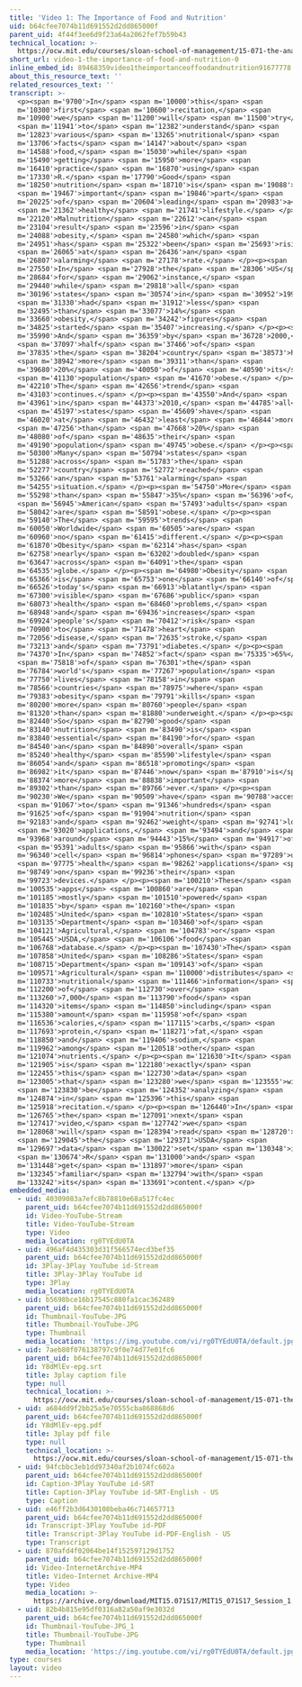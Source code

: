 ```yaml
---
title: 'Video 1: The Importance of Food and Nutrition'
uid: b64cfee7074b11d691552d2dd865000f
parent_uid: 4f44f3ee6d9f23a64a2062fef7b59b43
technical_location: >-
  https://ocw.mit.edu/courses/sloan-school-of-management/15-071-the-analytics-edge-spring-2017/an-introduction-to-analytics/understanding-food-nutritional-education-with-data-recitation/video-1-the-importance-of-food-and-nutrition/video-1-the-importance-of-food-and-nutrition-0
short_url: video-1-the-importance-of-food-and-nutrition-0
inline_embed_id: 89468359video1theimportanceoffoodandnutrition91677778
about_this_resource_text: ''
related_resources_text: ''
transcript: >-
  <p><span m='9700'>In</span> <span m='10000'>this</span> <span
  m='10300'>first</span> <span m='10600'>recitation,</span> <span
  m='10900'>we</span> <span m='11200'>will</span> <span m='11500'>try</span>
  <span m='11941'>to</span> <span m='12382'>understand</span> <span
  m='12823'>various</span> <span m='13265'>nutritional</span> <span
  m='13706'>facts</span> <span m='14147'>about</span> <span
  m='14588'>food,</span> <span m='15030'>while</span> <span
  m='15490'>getting</span> <span m='15950'>more</span> <span
  m='16410'>practice</span> <span m='16870'>using</span> <span
  m='17330'>R.</span> <span m='17790'>Good</span> <span
  m='18250'>nutrition</span> <span m='18710'>is</span> <span m='19088'>an</span>
  <span m='19467'>important</span> <span m='19846'>part</span> <span
  m='20225'>of</span> <span m='20604'>leading</span> <span m='20983'>a</span>
  <span m='21362'>healthy</span> <span m='21741'>lifestyle.</span> </p><p><span
  m='22120'>Malnutrition</span> <span m='22612'>can</span> <span
  m='23104'>result</span> <span m='23596'>in</span> <span
  m='24088'>obesity,</span> <span m='24580'>which</span> <span
  m='24951'>has</span> <span m='25322'>been</span> <span m='25693'>rising</span>
  <span m='26065'>at</span> <span m='26436'>an</span> <span
  m='26807'>alarming</span> <span m='27178'>rate.</span> </p><p><span
  m='27550'>In</span> <span m='27928'>the</span> <span m='28306'>US</span> <span
  m='28684'>for</span> <span m='29062'>instance,</span> <span
  m='29440'>while</span> <span m='29818'>all</span> <span
  m='30196'>states</span> <span m='30574'>in</span> <span m='30952'>1990</span>
  <span m='31330'>had</span> <span m='31912'>less</span> <span
  m='32495'>than</span> <span m='33077'>14%</span> <span
  m='33660'>obesity,</span> <span m='34242'>figures</span> <span
  m='34825'>started</span> <span m='35407'>increasing.</span> </p><p><span
  m='35990'>And</span> <span m='36359'>by</span> <span m='36728'>2000,</span>
  <span m='37097'>half</span> <span m='37466'>of</span> <span
  m='37835'>the</span> <span m='38204'>country</span> <span m='38573'>has</span>
  <span m='38942'>more</span> <span m='39311'>than</span> <span
  m='39680'>20%</span> <span m='40050'>of</span> <span m='40590'>its</span>
  <span m='41130'>population</span> <span m='41670'>obese.</span> </p><p><span
  m='42210'>The</span> <span m='42656'>trend</span> <span
  m='43103'>continues.</span> </p><p><span m='43550'>And</span> <span
  m='43961'>in</span> <span m='44373'>2010,</span> <span m='44785'>all</span>
  <span m='45197'>states</span> <span m='45609'>have</span> <span
  m='46020'>at</span> <span m='46432'>least</span> <span m='46844'>more</span>
  <span m='47256'>than</span> <span m='47668'>20%</span> <span
  m='48080'>of</span> <span m='48635'>their</span> <span
  m='49190'>population</span> <span m='49745'>obese.</span> </p><p><span
  m='50300'>Many</span> <span m='50794'>states</span> <span
  m='51288'>across</span> <span m='51783'>the</span> <span
  m='52277'>country</span> <span m='52772'>reached</span> <span
  m='53266'>an</span> <span m='53761'>alarming</span> <span
  m='54255'>situation.</span> </p><p><span m='54750'>More</span> <span
  m='55298'>than</span> <span m='55847'>35%</span> <span m='56396'>of</span>
  <span m='56945'>American</span> <span m='57493'>adults</span> <span
  m='58042'>are</span> <span m='58591'>obese.</span> </p><p><span
  m='59140'>The</span> <span m='59595'>trends</span> <span
  m='60050'>Worldwide</span> <span m='60505'>are</span> <span
  m='60960'>no</span> <span m='61415'>different.</span> </p><p><span
  m='61870'>Obesity</span> <span m='62314'>has</span> <span
  m='62758'>nearly</span> <span m='63202'>doubled</span> <span
  m='63647'>across</span> <span m='64091'>the</span> <span
  m='64535'>globe.</span> </p><p><span m='64980'>Obesity</span> <span
  m='65366'>is</span> <span m='65753'>one</span> <span m='66140'>of</span> <span
  m='66526'>today's</span> <span m='66913'>blatantly</span> <span
  m='67300'>visible</span> <span m='67686'>public</span> <span
  m='68073'>health</span> <span m='68460'>problems,</span> <span
  m='68948'>and</span> <span m='69436'>increases</span> <span
  m='69924'>people's</span> <span m='70412'>risk</span> <span
  m='70900'>to</span> <span m='71478'>heart</span> <span
  m='72056'>disease,</span> <span m='72635'>stroke,</span> <span
  m='73213'>and</span> <span m='73791'>diabetes.</span> </p><p><span
  m='74370'>In</span> <span m='74852'>fact</span> <span m='75335'>65%</span>
  <span m='75818'>of</span> <span m='76301'>the</span> <span
  m='76784'>world's</span> <span m='77267'>population</span> <span
  m='77750'>lives</span> <span m='78158'>in</span> <span
  m='78566'>countries</span> <span m='78975'>where</span> <span
  m='79383'>obesity</span> <span m='79791'>kills</span> <span
  m='80200'>more</span> <span m='80760'>people</span> <span
  m='81320'>than</span> <span m='81880'>underweight.</span> </p><p><span
  m='82440'>So</span> <span m='82790'>good</span> <span
  m='83140'>nutrition</span> <span m='83490'>is</span> <span
  m='83840'>essential</span> <span m='84190'>for</span> <span
  m='84540'>an</span> <span m='84890'>overall</span> <span
  m='85240'>healthy</span> <span m='85590'>lifestyle</span> <span
  m='86054'>and</span> <span m='86518'>promoting</span> <span
  m='86982'>it</span> <span m='87446'>now</span> <span m='87910'>is</span> <span
  m='88374'>more</span> <span m='88838'>important</span> <span
  m='89302'>than</span> <span m='89766'>ever.</span> </p><p><span
  m='90230'>We</span> <span m='90509'>have</span> <span m='90788'>access</span>
  <span m='91067'>to</span> <span m='91346'>hundreds</span> <span
  m='91625'>of</span> <span m='91904'>nutrition</span> <span
  m='92183'>and</span> <span m='92462'>weight</span> <span m='92741'>loss</span>
  <span m='93020'>applications,</span> <span m='93494'>and</span> <span
  m='93968'>around</span> <span m='94443'>15%</span> <span m='94917'>of</span>
  <span m='95391'>adults</span> <span m='95866'>with</span> <span
  m='96340'>cell</span> <span m='96814'>phones</span> <span m='97289'>use</span>
  <span m='97775'>health</span> <span m='98262'>applications</span> <span
  m='98749'>on</span> <span m='99236'>their</span> <span
  m='99723'>devices.</span> </p><p><span m='100210'>These</span> <span
  m='100535'>apps</span> <span m='100860'>are</span> <span
  m='101185'>mostly</span> <span m='101510'>powered</span> <span
  m='101835'>by</span> <span m='102160'>the</span> <span
  m='102485'>United</span> <span m='102810'>States</span> <span
  m='103135'>Department</span> <span m='103460'>of</span> <span
  m='104121'>Agricultural,</span> <span m='104783'>or</span> <span
  m='105445'>USDA,</span> <span m='106106'>food</span> <span
  m='106768'>database.</span> </p><p><span m='107430'>The</span> <span
  m='107858'>United</span> <span m='108286'>States</span> <span
  m='108715'>Department</span> <span m='109143'>of</span> <span
  m='109571'>Agricultural</span> <span m='110000'>distributes</span> <span
  m='110733'>nutritional</span> <span m='111466'>information</span> <span
  m='112200'>of</span> <span m='112730'>over</span> <span
  m='113260'>7,000</span> <span m='113790'>food</span> <span
  m='114320'>items</span> <span m='114850'>including</span> <span
  m='115380'>amount</span> <span m='115958'>of</span> <span
  m='116536'>calories,</span> <span m='117115'>carbs,</span> <span
  m='117693'>protein,</span> <span m='118271'>fat,</span> <span
  m='118850'>and</span> <span m='119406'>sodium,</span> <span
  m='119962'>among</span> <span m='120518'>other</span> <span
  m='121074'>nutrients.</span> </p><p><span m='121630'>It</span> <span
  m='121905'>is</span> <span m='122180'>exactly</span> <span
  m='122455'>this</span> <span m='122730'>data</span> <span
  m='123005'>that</span> <span m='123280'>we</span> <span m='123555'>will</span>
  <span m='123830'>be</span> <span m='124352'>analyzing</span> <span
  m='124874'>in</span> <span m='125396'>this</span> <span
  m='125918'>recitation.</span> </p><p><span m='126440'>In</span> <span
  m='126765'>the</span> <span m='127091'>next</span> <span
  m='127417'>video,</span> <span m='127742'>we</span> <span
  m='128068'>will</span> <span m='128394'>read</span> <span m='128720'>in</span>
  <span m='129045'>the</span> <span m='129371'>USDA</span> <span
  m='129697'>data</span> <span m='130022'>set</span> <span m='130348'>in</span>
  <span m='130674'>R</span> <span m='131000'>and</span> <span
  m='131448'>get</span> <span m='131897'>more</span> <span
  m='132345'>familiar</span> <span m='132794'>with</span> <span
  m='133242'>its</span> <span m='133691'>content.</span> </p>
embedded_media:
  - uid: 40309083a7efc8b78810e68a517fc4ec
    parent_uid: b64cfee7074b11d691552d2dd865000f
    id: Video-YouTube-Stream
    title: Video-YouTube-Stream
    type: Video
    media_location: rg0TYEdU0TA
  - uid: 496af4d435303d31f566574ecd3bef35
    parent_uid: b64cfee7074b11d691552d2dd865000f
    id: 3Play-3Play YouTube id-Stream
    title: 3Play-3Play YouTube id
    type: 3Play
    media_location: rg0TYEdU0TA
  - uid: b5698bce16b17545c880fa1cac362489
    parent_uid: b64cfee7074b11d691552d2dd865000f
    id: Thumbnail-YouTube-JPG
    title: Thumbnail-YouTube-JPG
    type: Thumbnail
    media_location: 'https://img.youtube.com/vi/rg0TYEdU0TA/default.jpg'
  - uid: 7aeb80f076138797c9f0e74d77e01fc6
    parent_uid: b64cfee7074b11d691552d2dd865000f
    id: Y8dMlEv-epg.srt
    title: 3play caption file
    type: null
    technical_location: >-
      https://ocw.mit.edu/courses/sloan-school-of-management/15-071-the-analytics-edge-spring-2017/an-introduction-to-analytics/understanding-food-nutritional-education-with-data-recitation/video-1-the-importance-of-food-and-nutrition/video-1-the-importance-of-food-and-nutrition-0/Y8dMlEv-epg.srt
  - uid: a684dd9f2bb25a5e70555cba868868d6
    parent_uid: b64cfee7074b11d691552d2dd865000f
    id: Y8dMlEv-epg.pdf
    title: 3play pdf file
    type: null
    technical_location: >-
      https://ocw.mit.edu/courses/sloan-school-of-management/15-071-the-analytics-edge-spring-2017/an-introduction-to-analytics/understanding-food-nutritional-education-with-data-recitation/video-1-the-importance-of-food-and-nutrition/video-1-the-importance-of-food-and-nutrition-0/Y8dMlEv-epg.pdf
  - uid: 94fcbbc3eb1dd97340af2b1074fc602a
    parent_uid: b64cfee7074b11d691552d2dd865000f
    id: Caption-3Play YouTube id-SRT
    title: Caption-3Play YouTube id-SRT-English - US
    type: Caption
  - uid: e46ff2b3d6430108beba46c714657713
    parent_uid: b64cfee7074b11d691552d2dd865000f
    id: Transcript-3Play YouTube id-PDF
    title: Transcript-3Play YouTube id-PDF-English - US
    type: Transcript
  - uid: 870afd4f02064be14f152597129d1752
    parent_uid: b64cfee7074b11d691552d2dd865000f
    id: Video-InternetArchive-MP4
    title: Video-Internet Archive-MP4
    type: Video
    media_location: >-
      https://archive.org/download/MIT15.071S17/MIT15_071S17_Session_1.4.02_300k.mp4
  - uid: 82b4b815e95df0316a82a50af9e3032d
    parent_uid: b64cfee7074b11d691552d2dd865000f
    id: Thumbnail-YouTube-JPG_1
    title: Thumbnail-YouTube-JPG
    type: Thumbnail
    media_location: 'https://img.youtube.com/vi/rg0TYEdU0TA/default.jpg'
type: courses
layout: video
---
```

